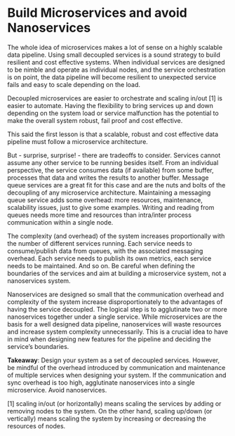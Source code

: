 # Build Microservices and avoid Nanoservices

The whole idea of microservices makes a lot of sense on a highly scalable data pipeline. Using small decoupled services is a sound strategy to build resilient and cost effective systems. When individual services are designed to be nimble and operate as individual nodes, and the service orchestration is on point, the data pipeline will become resilient to unexpected service fails and easy to scale depending on the load.

Decoupled microservices are easier to orchestrate and scaling in/out \[1\] is easier to automate. Having the flexibility to bring services up and down depending on the system load or service malfunction has the potential to make the overall system robust, fail proof and cost effective.

This said the first lesson is that a scalable, robust and cost effective data pipeline must follow a microservice architecture.

But - surprise, surprise! -  there are tradeoffs to consider. Services cannot assume any other service to be running besides itself. From an individual perspective, the service consumes data \(if available\) from some buffer, processes that data and writes the results to another buffer. Message queue services are a great fit for this case and are the nuts and bolts of the decoupling of any microservice architecture. Maintaining a messaging queue service adds some overhead: more resources, maintenance, scalability issues, just to give some examples. Writing and reading from queues needs more time and resources than intra/inter process communication within a single node.

The complexity \(and overhead\) of the system increases proportionally with the number of different services running. Each service needs to consume/publish data from queues, with the associated messaging overhead. Each service needs to publish its own metrics, each service needs to be maintained. And so on. Be careful when defining the boundaries of the services and aim at building a microservice system, not a nanoservices system.

Nanoservices are designed so small that the communication overhead and complexity of the system increase disproportionately to the advantages of having the service decoupled. The logical step is to agglutinate two or more nanoservices together under a single service. While microservices are the basis for a well designed data pipeline, nanoservices will waste resources and increase system complexity unnecessarily. This is a crucial idea to have in mind when designing new features for the pipeline and deciding the service’s boundaries.

**Takeaway**: Design your system as a set of decoupled services. However, be mindful of the overhead introduced by communication and maintenance of multiple services when designing your system. If the communication and sync overhead is too high, agglutinate nanoservices into a single microservice. Avoid nanoservices.

\[1\] scaling in/out \(or horizontally\) means scaling the services by adding or removing nodes to the system. On the other hand, scaling up/down \(or vertically\) means scaling the system by increasing or decreasing the resources of nodes.

